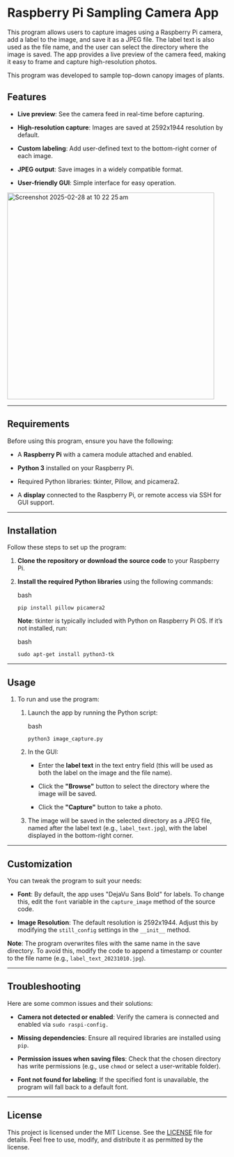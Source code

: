 # Raspberry Pi Sampling Camera App

This program allows users to capture images using a Raspberry Pi camera, add a label to the image, and save it as a JPEG file. The label text is also used as the file name, and the user can select the directory where the image is saved. The app provides a live preview of the camera feed, making it easy to frame and capture high-resolution photos.

This program was developed to sample top-down canopy images of plants.

## **Features**

-   **Live preview**: See the camera feed in real-time before capturing.

-   **High-resolution capture**: Images are saved at 2592x1944 resolution by default.

-   **Custom labeling**: Add user-defined text to the bottom-right corner of each image.

-   **JPEG output**: Save images in a widely compatible format.

-   **User-friendly GUI**: Simple interface for easy operation.


<img width="475" alt="Screenshot 2025-02-28 at 10 22 25 am" src="https://github.com/user-attachments/assets/bcbd9bb6-e56c-4bc3-82ec-68689095f3aa" />

------------------------------------------------------------------------

## Requirements

Before using this program, ensure you have the following:

-   A **Raspberry Pi** with a camera module attached and enabled.

-   **Python 3** installed on your Raspberry Pi.

-   Required Python libraries: tkinter, Pillow, and picamera2.

-   A **display** connected to the Raspberry Pi, or remote access via SSH for GUI support.

------------------------------------------------------------------------

## **Installation**

Follow these steps to set up the program:

1.  **Clone the repository or download the source code** to your Raspberry Pi.

2.  **Install the required Python libraries** using the following commands:

    bash

    ```         
    pip install pillow picamera2
    ```

    **Note**: tkinter is typically included with Python on Raspberry Pi OS. If it’s not installed, run:

    bash

    ```         
    sudo apt-get install python3-tk
    ```

------------------------------------------------------------------------

## Usage

1.  To run and use the program:

    1.  Launch the app by running the Python script:

        bash

        ```         
        python3 image_capture.py
        ```

    2.  In the GUI:

        -   Enter the **label text** in the text entry field (this will be used as both the label on the image and the file name).

        -   Click the **"Browse"** button to select the directory where the image will be saved.

        -   Click the **"Capture"** button to take a photo.

    3.  The image will be saved in the selected directory as a JPEG file, named after the label text (e.g., `label_text.jpg`), with the label displayed in the bottom-right corner.

------------------------------------------------------------------------

## **Customization**

You can tweak the program to suit your needs:

-   **Font**: By default, the app uses "DejaVu Sans Bold" for labels. To change this, edit the `font` variable in the `capture_image` method of the source code.

-   **Image Resolution**: The default resolution is 2592x1944. Adjust this by modifying the `still_config` settings in the `__init__` method.

**Note**: The program overwrites files with the same name in the save directory. To avoid this, modify the code to append a timestamp or counter to the file name (e.g., `label_text_20231010.jpg`).

------------------------------------------------------------------------

## **Troubleshooting**

Here are some common issues and their solutions:

-   **Camera not detected or enabled**: Verify the camera is connected and enabled via `sudo raspi-config.`

-   **Missing dependencies**: Ensure all required libraries are installed using `pip`.

-   **Permission issues when saving files**: Check that the chosen directory has write permissions (e.g., use `chmod` or select a user-writable folder).

-   **Font not found for labeling**: If the specified font is unavailable, the program will fall back to a default font.

------------------------------------------------------------------------

## License

This project is licensed under the MIT License. See the [LICENSE](LICENSE) file for details. Feel free to use, modify, and distribute it as permitted by the license.
